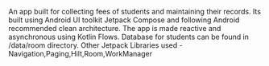 An app built for collecting fees of students and maintaining their records. 
Its built using Android UI toolkit Jetpack Compose and following Android recommended clean architecture.
The app is made reactive and asynchronous using Kotlin Flows.
Database for students can be found in /data/room directory.
Other Jetpack Libraries used - Navigation,Paging,Hilt,Room,WorkManager
